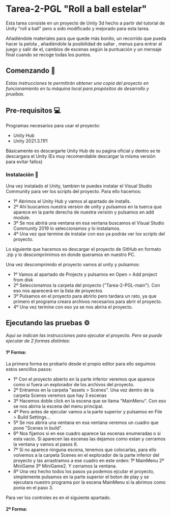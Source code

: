 # Tarea-2-PGL "Roll a ball estelar"
Esta tarea consiste en un proyecto de Unity 3d hecho a partir del tutorial de Unity "roll a ball" pero a sido modificado y mejorado para esta tarea.
 
Añadiéndole materiales para que quede más bonito, un recorrido que pueda hacer la pelota , añadiéndole la posibilidad de saltar , menus para entrar al juego y salir de el, cambios de escenas según la puntuación y un mensaje final cuando se recoge todas los puntos.
 
## Comenzando 🚀

_Estas instrucciones te permitirán obtener una copia del proyecto en funcionamiento en tu máquina local para propósitos de desarrollo y pruebas._

## Pre-requisitos 💻

Programas necesarios para usar el proyecto:

* Unity Hub
* Unity 2021.3.11f1

Básicamente es descargarte Unity Hub de su pagina oficial y dentro se te descargara el Unity (Es muy recomendable descargar la misma versión para evitar fallos)

### Instalación 🔧

Una vez instalado el Unity, tambien te puedes instalar el Visual Studio Community para ver los scripts del proyecto. Para ello hacemos:

* 1º Abrimos el Unity Hub y vamos al apartado de installs.
* 2º Ahí buscamos nuestra version de unity y pulsamos en la tuerca que aparece en la parte derecha de nuestra versión y pulsamos en add module.
* 3º Se nos abrirá una ventana en esa ventana buscamos el Visual Studio Community 2019 lo seleccionamos y lo instalamos. 
* 4º Una vez que termine de instalar con eso ya podrás ver los scripts del proyecto. 

Lo siguiente que hacemos es descargar el proyecto de GitHub en formato .zip y lo descomprimimos en donde queramos en nuestro PC.

Una vez descomprimido el proyecto vamos al unity y pulsamos:

* 1º Vamos al apartado de Projects y pulsamos en Open > Add project from disk
* 2º Seleccionamos la carpeta del proyecto ("Tarea-2-PGL-main"). Con eso nos aparecerá en la lista de proyectos
* 3º Pulsamos en el proyecto para abrirlo pero tardara un rato, ya que primero el programa creara archivos necesarios para abrir el proyecto.
* 4º Una vez termine con eso ya se nos abrira el proyecto.

## Ejecutando las pruebas ⚙️

_Aquí se indican las instrucciones para ejecutar el proyecto. Pero se puede ejecutar de 2 formas distintas:_

#### 1º Forma:

La primera forma es probarlo desde el propio editor para ello seguimos estos sencillos pasos:

* 1º Con el proyecto abierto en la parte inferior veremos que aparece como si fuera un explorador de los archivos del proyecto.
* 2º Entramos en la carpeta "assets > Scenes". Una vez dentro de la carpeta Scenes veremos que hay 3 escenas
* 3º Hacemos doble click en la escena que se llama "MainMenu". Con eso se nos abrira la escena del menu principal.
* 4º Pero antes de ejecutar vamos a la parte superior y pulsamos en File > Build Settings...
* 5º Se nos abrira una ventana en esa ventana veremos un cuadro que pone "Scenes in build".
* 6º Nos fijamos si en ese cuadro aparece las escenas enumeradas o si esta vacio. Si aparecen las escenas las dejamos como estan y cerramos la ventana y vamos al pasos 8.
* 7º Si no aparece ninguna escena, tenemos que colocarlas, para ello volvemos a la carpeta Scenes en el explorador de la parte inferior del proyecto y las arrastramos a ese cuadro en este orden: 1º MainMenu 2º MiniGame 3º MiniGame2. Y cerramos la ventana. 
* 8º Una vez hecho todos los pasos ya podemos ejcutar el proyecto, simplemente pulsamos en la parte superior el boton de play y se ejecutara nuestro programa por la escena MainMenu si la abrimos como ponia en el paso 3.

Para ver los controles es en el siguiente apartado.

#### 2º Forma:

